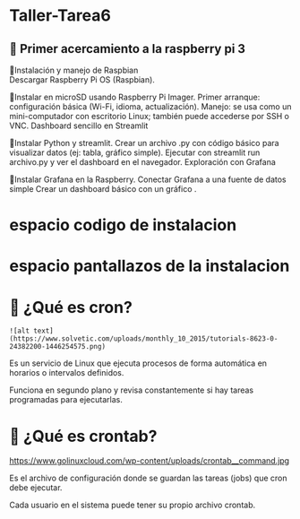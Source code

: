 # Taller-Tarea6
## 🍓 Primer acercamiento a la raspberry pi 3 

🧷Instalación y manejo de Raspbian            
Descargar Raspberry Pi OS (Raspbian).

🧷Instalar en microSD usando Raspberry Pi Imager.
Primer arranque: configuración básica (Wi-Fi, idioma, actualización).
Manejo: se usa como un mini-computador con escritorio Linux; también puede accederse por SSH o VNC.
Dashboard sencillo en Streamlit

🧷Instalar Python y streamlit.
Crear un archivo .py con código básico para visualizar datos (ej: tabla, gráfico simple).
Ejecutar con streamlit run archivo.py y ver el dashboard en el navegador.
Exploración con Grafana

🧷Instalar Grafana en la Raspberry.
Conectar Grafana a una fuente de datos simple 
Crear un dashboard básico con un gráfico .
 
 # espacio codigo de instalacion 

 # espacio pantallazos de la instalacion 


 # 🤖 ¿Qué es cron?

    ![alt text](https://www.solvetic.com/uploads/monthly_10_2015/tutorials-8623-0-24382200-1446254575.png)                                                                                                              

Es un servicio de Linux que ejecuta procesos de forma automática en horarios o intervalos definidos.

Funciona en segundo plano y revisa constantemente si hay tareas programadas para ejecutarlas.

# 👾 ¿Qué es crontab?

https://www.golinuxcloud.com/wp-content/uploads/crontab__command.jpg

Es el archivo de configuración donde se guardan las tareas (jobs) que cron debe ejecutar.

Cada usuario en el sistema puede tener su propio archivo crontab.